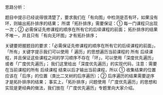 思路分析：

题目中提示已经说得很清楚了，要求我们在「有向图」中检测是否有环，如果没有环，则输出拓扑排序的结果；
所谓「拓扑排序」需要保证：① 每一门课程只出现一次；② 必需保证先修课程的顺序在所有它的后续课程的前面；
拓扑排序的结果不唯一，并且只有「有向无环图」才有拓扑排序；

关键要把握题目的要求：「必需保证先修课程的顺序在所有它的后续课程的前面」，「所有」关键字提示我们可以使用「 遍历」的思想遍历当前课程的 所有 后续课程，并且保证这些课程之间的学习顺序不存在「环」，可以使用「深度优先遍历」或者「广度优先遍历」；
我们这里给出「深度优先遍历」的实现代码，注意：需要在当前课程的所有 后续课程 结束以后才输出当前课程，所以 ① 收集结果的位置应该在「后序」的位置（类比二叉树的后序遍历）；② 后序遍历的结果需要逆序才是拓扑排序的结果；
事实上，「拓扑排序」问题使用「广度优先遍历」的思想和实现是更经典的做法，我们放在「广度优先遍历」专题里向大家介绍。
